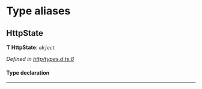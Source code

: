 

# Type aliases

<a id="httpstate"></a>

##  HttpState

**Ƭ HttpState**: *`object`*

*Defined in [http/types.d.ts:8](https://github.com/polkadot-js/api/blob/e8c834f/packages/api-provider/src/http/types.d.ts#L8)*

#### Type declaration

___

